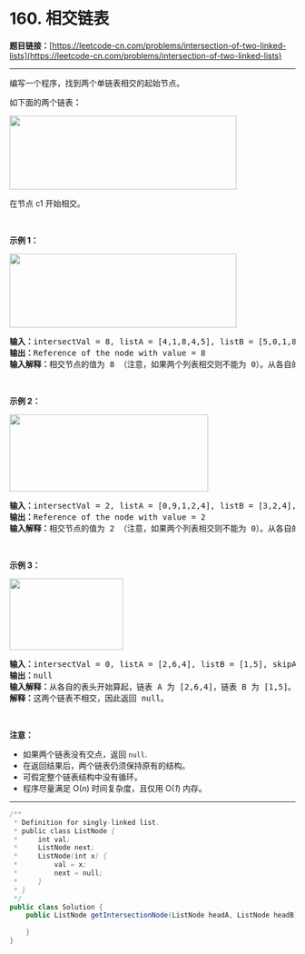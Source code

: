 # 160. 相交链表

**题目链接：**[https://leetcode-cn.com/problems/intersection-of-two-linked-lists](https://leetcode-cn.com/problems/intersection-of-two-linked-lists)

---

<div class="content__1Y2H">
 <div class="notranslate">
  <p>编写一个程序，找到两个单链表相交的起始节点。</p> 
  <p>如下面的两个链表<strong>：</strong></p> 
  <p><a href="/aliyun-lc-upload/uploads/2018/12/14/160_statement.png"><img style="height: 130px; width: 400px;" src="/aliyun-lc-upload/uploads/2018/12/14/160_statement.png" alt=""></a></p> 
  <p>在节点 c1 开始相交。</p> 
  <p>&nbsp;</p> 
  <p><strong>示例 1：</strong></p> 
  <p><a href="/uploads/2018/12/13/160_example_1.png"><img style="height: 130px; width: 400px;" src="/aliyun-lc-upload/uploads/2018/12/14/160_example_1.png" alt=""></a></p> 
  <pre class="language-text"><strong>输入：</strong>intersectVal = 8, listA = [4,1,8,4,5], listB = [5,0,1,8,4,5], skipA = 2, skipB = 3
<strong>输出：</strong>Reference of the node with value = 8
<strong>输入解释：</strong>相交节点的值为 8 （注意，如果两个列表相交则不能为 0）。从各自的表头开始算起，链表 A 为 [4,1,8,4,5]，链表 B 为 [5,0,1,8,4,5]。在 A 中，相交节点前有 2 个节点；在 B 中，相交节点前有 3 个节点。
</pre> 
  <p>&nbsp;</p> 
  <p><strong>示例&nbsp;2：</strong></p> 
  <p><a href="/uploads/2018/12/13/160_example_2.png"><img style="height: 136px; width: 350px;" src="/aliyun-lc-upload/uploads/2018/12/14/160_example_2.png" alt=""></a></p> 
  <pre class="language-text"><strong>输入：</strong>intersectVal&nbsp;= 2, listA = [0,9,1,2,4], listB = [3,2,4], skipA = 3, skipB = 1
<strong>输出：</strong>Reference of the node with value = 2
<strong>输入解释：</strong>相交节点的值为 2 （注意，如果两个列表相交则不能为 0）。从各自的表头开始算起，链表 A 为 [0,9,1,2,4]，链表 B 为 [3,2,4]。在 A 中，相交节点前有 3 个节点；在 B 中，相交节点前有 1 个节点。
</pre> 
  <p>&nbsp;</p> 
  <p><strong>示例&nbsp;3：</strong></p> 
  <p><a href="/uploads/2018/12/13/160_example_3.png"><img style="height: 126px; width: 200px;" src="/aliyun-lc-upload/uploads/2018/12/14/160_example_3.png" alt=""></a></p> 
  <pre class="language-text"><strong>输入：</strong>intersectVal = 0, listA = [2,6,4], listB = [1,5], skipA = 3, skipB = 2
<strong>输出：</strong>null
<strong>输入解释：</strong>从各自的表头开始算起，链表 A 为 [2,6,4]，链表 B 为 [1,5]。由于这两个链表不相交，所以 intersectVal 必须为 0，而 skipA 和 skipB 可以是任意值。
<strong>解释：</strong>这两个链表不相交，因此返回 null。
</pre> 
  <p>&nbsp;</p> 
  <p><strong>注意：</strong></p> 
  <ul> 
   <li>如果两个链表没有交点，返回 <code>null</code>.</li> 
   <li>在返回结果后，两个链表仍须保持原有的结构。</li> 
   <li>可假定整个链表结构中没有循环。</li> 
   <li>程序尽量满足 O(<em>n</em>) 时间复杂度，且仅用 O(<em>1</em>) 内存。</li> 
  </ul> 
 </div>
</div>

---

```java
/**
 * Definition for singly-linked list.
 * public class ListNode {
 *     int val;
 *     ListNode next;
 *     ListNode(int x) {
 *         val = x;
 *         next = null;
 *     }
 * }
 */
public class Solution {
    public ListNode getIntersectionNode(ListNode headA, ListNode headB) {
        
    }
}
```
